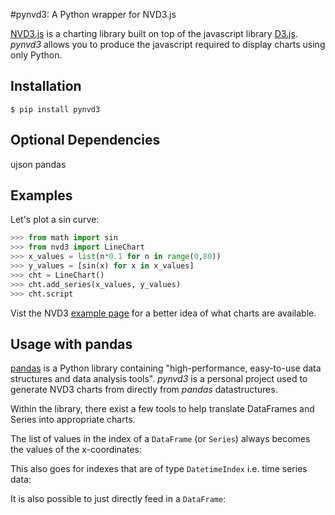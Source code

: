 
#pynvd3: A Python wrapper for NVD3.js

[NVD3.js](http://nvd3.org/) is a charting library built on top of the javascript library [D3.js](http://d3js.org/). *pynvd3* allows you to produce the javascript required to display charts using only Python.


Installation
-------------
```shell
$ pip install pynvd3
```

Optional Dependencies
---------------------
ujson
pandas


Examples
--------
Let's plot a sin curve:

```python
>>> from math import sin
>>> from nvd3 import LineChart
>>> x_values = list(n*0.1 for n in range(0,80))
>>> y_values = [sin(x) for x in x_values]
>>> cht = LineChart()
>>> cht.add_series(x_values, y_values)
>>> cht.script

```

Vist the NVD3 [example page](http://nvd3.org/ghpages/examples.html) for a better idea of what charts are available.


Usage with pandas
------------------
[pandas](http://pandas.pydata.org/) is a Python library containing "high-performance, easy-to-use data structures and data analysis tools". *pynvd3* is a personal project used to generate NVD3 charts from directly from *pandas* datastructures.

Within the library, there exist a few tools to help translate DataFrames and Series into appropriate charts.

The list of values in the index of a `DataFrame` (or `Series`) always becomes the values of the x-coordinates:


This also goes for indexes that are of type `DatetimeIndex` i.e. time series data:

It is also possible to just directly feed in a `DataFrame`:

